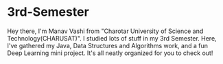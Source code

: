 # 3rd-Semester
Hey there, I'm Manav Vashi from "Charotar University of Science and Technology(CHARUSAT)". I studied lots of stuff in my 3rd Semester. Here, I've gathered my Java, Data Structures and Algorithms work, and a fun Deep Learning mini project. It's all neatly organized for you to check out!
